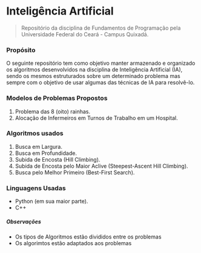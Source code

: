 # Inteligência Artificial

> Repositório da disciplina de Fundamentos de Programação pela Universidade Federal do Ceará - Campus Quixadá.

### Propósito
O seguinte repositório tem como objetivo manter armazenado e organizado os algoritmos desenvolvidos na disciplina de 
Inteligência Artificial (IA), sendo os mesmos estruturados sobre um determinado problema mas sempre com o objetivo de usar 
algumas das técnicas de IA para resolvê-lo.

### Modelos de Problemas Propostos
1. Problema das 8 (oito) rainhas.
2. Alocação de Infermeiros em Turnos de Trabalho em um Hospital.

### Algoritmos usados
1. Busca em Largura.
2. Busca em Profundidade.
3. Subida de Encosta (Hill Climbing).
4. Subida de Encosta pelo Maior Aclive (Steepest-Ascent Hill Climbing).
5. Busca pelo Melhor Primeiro (Best-First Search).

### Linguagens Usadas
* Python (em sua maior parte).
* C++

##### Observações
* Os tipos de Algoritmos estão divididos entre os problemas
* Os algorimtos estão adaptados aos problemas

